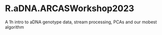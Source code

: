 # R.aDNA.ARCASWorkshop2023
A 1h intro to aDNA genotype data, stream processing, PCAs and our mobest algorithm
